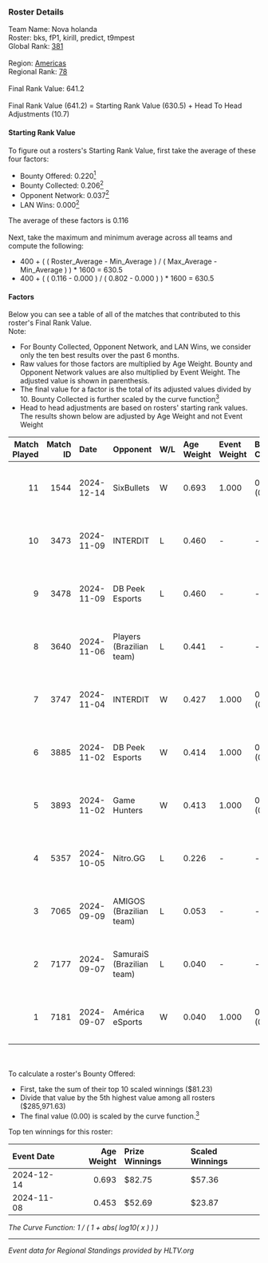 ### Roster Details<br />
Team Name: Nova holanda<br />
Roster: bks, fP1, kirill, predict, t9mpest<br />
Global Rank: [381](../../standings_global_2025_02_28.md)<br />
<br />
Region: [Americas]( ../../standings_americas_2025_02_28.md)<br />
Regional Rank: [78]( ../../standings_americas_2025_02_28.md)<br />
<br />
Final Rank Value:  641.2<br />
<br />
Final Rank Value (641.2) = Starting Rank Value (630.5) + Head To Head Adjustments (10.7)<br />

#### Starting Rank Value<br />
To figure out a rosters's Starting Rank Value, first take the average of these four factors:<br />
- Bounty Offered: 0.220[<sup>1</sup>](#table2)
- Bounty Collected: 0.206[<sup>2</sup>](#table1)
- Opponent Network: 0.037[<sup>2</sup>](#table1)
- LAN Wins: 0.000[<sup>2</sup>](#table1)

The average of these factors is 0.116<br />
<br />
Next, take the maximum and minimum average across all teams and compute the following:<br />
- 400 + ( ( Roster_Average - Min_Average ) / ( Max_Average - Min_Average ) ) * 1600 = 630.5
- 400 + ( ( 0.116 - 0.000 ) / ( 0.802 - 0.000 ) ) * 1600 = 630.5


#### Factors<br />
Below you can see a table of all of the matches that contributed to this roster's Final Rank Value.<br />
Note:<br />

- For Bounty Collected, Opponent Network, and LAN Wins, we consider only the ten best results over the past 6 months.
- Raw values for those factors are multiplied by Age Weight. Bounty and Opponent Network values are also multiplied by Event Weight. The adjusted value is shown in parenthesis.
- The final value for a factor is the total of its adjusted values divided by 10. Bounty Collected is further scaled by the curve function[<sup>3</sup>](#curveFunction)
- Head to head adjustments are based on rosters' starting rank values. The results shown below are adjusted by Age Weight and not Event Weight
<span id="table1"></span><br />


| Match Played | Match ID | Date       | Opponent                  | W/L | Age Weight | Event Weight | Bounty Collected | Opponent Network | LAN Wins  | H2H Adj. | Roster                              |
| -: | -: | :- | :- | :- | :- | :- | :- | :- | :- | -: | :- |
|           11 |     1544 | 2024-12-14 | SixBullets                | W   | 0.693      | 1.000        | 0.000 (0.000)    | 0.000 (0.000)    | 0 (0.000) |     6.81 | bks, fP1, kirill, predict, t9mpest  |
|           10 |     3473 | 2024-11-09 | INTERDIT                  | L   | 0.460      | -            | -                | -                | -         |    -6.82 | bks, fP1, kirill, predict, Straafer |
|            9 |     3478 | 2024-11-09 | DB Peek Esports           | L   | 0.460      | -            | -                | -                | -         |    -6.59 | bks, fP1, kirill, predict, Straafer |
|            8 |     3640 | 2024-11-06 | Players (Brazilian team)  | L   | 0.441      | -            | -                | -                | -         |    -3.10 | bks, fP1, kirill, predict, Straafer |
|            7 |     3747 | 2024-11-04 | INTERDIT                  | W   | 0.427      | 1.000        | 0.000 (0.000)    | 0.171 (0.073)    | 0 (0.000) |     7.27 | bks, fP1, kirill, predict, Straafer |
|            6 |     3885 | 2024-11-02 | DB Peek Esports           | W   | 0.414      | 1.000        | 0.000 (0.000)    | 0.258 (0.107)    | 0 (0.000) |     6.98 | bks, fP1, kirill, predict, Straafer |
|            5 |     3893 | 2024-11-02 | Game Hunters              | W   | 0.413      | 1.000        | 0.003 (0.001)    | 0.425 (0.176)    | 0 (0.000) |     9.49 | bks, fP1, kirill, predict, Straafer |
|            4 |     5357 | 2024-10-05 | Nitro.GG                  | L   | 0.226      | -            | -                | -                | -         |    -2.22 | bks, fP1, leozik4, predict, t9mpest |
|            3 |     7065 | 2024-09-09 | AMIGOS (Brazilian team)   | L   | 0.053      | -            | -                | -                | -         |    -1.11 | bks, fP1, leozik4, ntx, predict     |
|            2 |     7177 | 2024-09-07 | SamuraiS (Brazilian team) | L   | 0.040      | -            | -                | -                | -         |    -0.76 | bks, fP1, leozik4, ntx, predict     |
|            1 |     7181 | 2024-09-07 | América eSports           | W   | 0.040      | 1.000        | 0.000 (0.000)    | 0.272 (0.011)    | 0 (0.000) |     0.71 | bks, fP1, leozik4, ntx, predict     |

<br />
<span id="table2"></span><br />
To calculate a roster's Bounty Offered:<br />

- First, take the sum of their top 10 scaled winnings ($81.23)
- Divide that value by the 5th highest value among all rosters ($285,971.63)
- The final value (0.00) is scaled by the curve function.[<sup>3</sup>](#curveFunction)

Top ten winnings for this roster:<br />

| Event Date | Age Weight | Prize Winnings | Scaled Winnings |
| :- | -: | :- | :- |
| 2024-12-14 |      0.693 | $82.75         | $57.36          |
| 2024-11-08 |      0.453 | $52.69         | $23.87          |


<span id="curveFunction"></span>_The Curve Function: 1 / ( 1 + abs( log10( x ) ) )_<br />

---
_Event data for Regional Standings provided by HLTV.org_<br />
